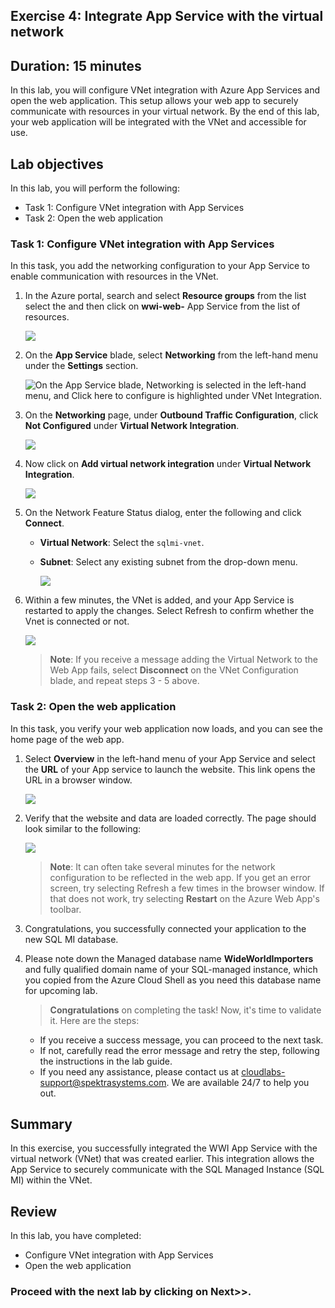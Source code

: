 ## Exercise 4: Integrate App Service with the virtual network

## Duration: 15 minutes

In this lab, you will configure VNet integration with Azure App Services and open the web application. This setup allows your web app to securely communicate with resources in your virtual network. By the end of this lab, your web application will be integrated with the VNet and accessible for use.

## Lab objectives

In this lab, you will perform the following:

- Task 1: Configure VNet integration with App Services
- Task 2: Open the web application

### Task 1: Configure VNet integration with App Services

In this task, you add the networking configuration to your App Service to enable communication with resources in the VNet.

1. In the Azure portal, search and select **Resource groups** from the list select the **<inject key="Resource Group Name" enableCopy="false"/>** and then click on **wwi-web-<inject key="Suffix" enableCopy="false"/>** App Service from the list of resources.

   ![](media/new-image57.png)

2. On the **App Service** blade, select **Networking** from the left-hand menu under the **Settings** section.

   ![On the App Service blade, Networking is selected in the left-hand menu, and Click here to configure is highlighted under VNet Integration.](media/web-app-network.png "App Service")

3. On the **Networking** page, under **Outbound Traffic Configuration**, click **Not Configured** under **Virtual Network Integration**.

    ![](media/new-image58.png)

4. Now click on **Add virtual network integration** under **Virtual Network Integration**.

   ![](media/new-image59.png)

5. On the Network Feature Status dialog, enter the following and click **Connect**.

   - **Virtual Network**: Select the `sqlmi-vnet`.
   - **Subnet**: Select any existing subnet from the drop-down menu.

      ![](media/new-image60.png)

6. Within a few minutes, the VNet is added, and your App Service is restarted to apply the changes. Select Refresh to confirm whether the Vnet is connected or not.

    ![](media/new-image61.png)

   > **Note**: If you receive a message adding the Virtual Network to the Web App fails, select **Disconnect** on the VNet Configuration blade, and repeat steps 3 - 5 above.

### Task 2: Open the web application

In this task, you verify your web application now loads, and you can see the home page of the web app.

1. Select **Overview** in the left-hand menu of your App Service and select the **URL** of your App service to launch the website. This link opens the URL in a browser window.

   ![](media/new-image62.png)

2. Verify that the website and data are loaded correctly. The page should look similar to the following:

    ![](media/new-image63.png)

    > **Note**: It can often take several minutes for the network configuration to be reflected in the web app. If you get an error screen, try selecting Refresh a few times in the browser window. If that does not work, try selecting **Restart** on the Azure Web App's toolbar.

3. Congratulations, you successfully connected your application to the new SQL MI database.

4. Please note down the Managed database name **WideWorldImporters<inject key="Suffix" enableCopy="false"/>** and fully qualified domain name of your SQL-managed instance, which you copied from the Azure Cloud Shell as you need this database name for upcoming lab.

    > **Congratulations** on completing the task! Now, it's time to validate it. Here are the steps:
    - If you receive a success message, you can proceed to the next task.
    - If not, carefully read the error message and retry the step, following the instructions in the lab guide.
    - If you need any assistance, please contact us at cloudlabs-support@spektrasystems.com. We are available 24/7 to help you out.
    
<validation step="9cb677b1-ac46-4dcd-8bcb-dd0e9b141ea5" />

## Summary
In this exercise, you successfully integrated the WWI App Service with the virtual network (VNet) that was created earlier. This integration allows the App Service to securely communicate with the SQL Managed Instance (SQL MI) within the VNet.

## Review
In this lab, you have completed:

- Configure VNet integration with App Services
- Open the web application

### Proceed with the next lab by clicking on Next>>.
